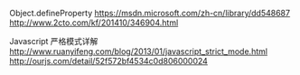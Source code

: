 Object.defineProperty
https://msdn.microsoft.com/zh-cn/library/dd548687
http://www.2cto.com/kf/201410/346904.html

Javascript 严格模式详解
http://www.ruanyifeng.com/blog/2013/01/javascript_strict_mode.html
http://ourjs.com/detail/52f572bf4534c0d806000024
